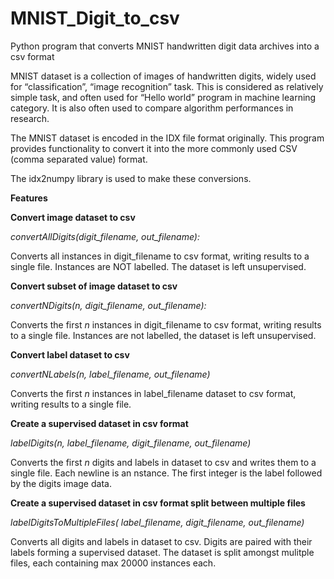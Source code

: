 # MNIST_Digit_to_csv
Python program that converts MNIST handwritten digit data archives into a csv format


MNIST dataset is a collection of images of handwritten digits, widely used for “classification”, “image recognition” task.
This is considered as relatively simple task, and often used for “Hello world” program in machine learning category.
It is also often used to compare algorithm performances in research.

The MNIST dataset is encoded in the IDX file format originally. This program provides functionality to convert it
into the more commonly used CSV (comma separated value) format. 

The idx2numpy library is used to make these conversions. 

**Features**

**Convert image dataset to csv**

*convertAllDigits(digit_filename, out_filename):*

Converts all instances in digit_filename to csv format, writing results to a single file.
Instances are NOT labelled. The dataset is left unsupervised.

**Convert subset of image dataset to csv**

*convertNDigits(n, digit_filename, out_filename):*

Converts the first *n* instances in digit_filename to csv format, writing results to a single file.
Instances are not labelled, the dataset is left unsupervised.

**Convert label dataset to csv**

*convertNLabels(n, label_filename, out_filename)*

Converts the first *n* instances in label_filename dataset to csv format, writing results to a single file.


**Create a supervised dataset in csv format**

*labelDigits(n, label_filename, digit_filename, out_filename)* 

Converts the first *n* digits and labels in dataset to csv and writes them to a single file.
Each newline is an  nstance. The first integer is the label followed by the digits image data.

**Create a supervised dataset in csv format split between multiple files**

*labelDigitsToMultipleFiles( label_filename, digit_filename, out_filename)*

Converts all digits and labels in dataset to csv. Digits are paired with their labels 
forming a supervised dataset. The dataset is split amongst mulitple files, each containing
max 20000 instances each.
